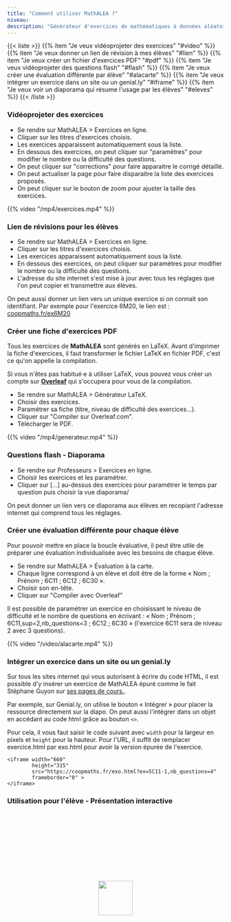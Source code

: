```yaml
---
title: "Comment utiliser MathALEA ?"
niveau:
description: "Générateur d'exercices de mathématiques à données aléatoires"
---
```



{{< liste >}}
  {{% item "Je veux vidéoprojeter des exercices" "#video" %}}
  {{% item "Je veux donner un lien de révision à mes élèves" "#lien" %}}
	{{% item "Je veux créer un fichier d'exercices PDF" "#pdf" %}}
	{{% item "Je veux vidéoprojeter des questions flash" "#flash" %}}
	{{% item "Je veux créer une évaluation différente par élève" "#alacarte" %}}
	{{% item "Je veux intégrer un exercice dans un site ou un genial.ly" "#iframe" %}}
  {{% item "Je veux voir un diaporama qui résume l'usage par les élèves" "#eleves" %}}
{{< /liste >}}

<div class="ui hidden divider"></div>
<div class="ui hidden divider"></div>

<h3 class="ui horizontal divider header" id="video">Vidéoprojeter des exercices</h3>

- Se rendre sur MathALEA > Exercices en ligne.
- Cliquer sur les titres d'exercices choisis.
- Les exercices apparaissent automatiquement sous la liste.
- En dessous des exercices, on peut cliquer sur "paramètres" pour modifier le nombre ou la difficulté des questions.
- On peut cliquer sur "corrections" pour faire apparaitre le corrigé détaillé.
- On peut actualiser la page pour faire disparaitre la liste des exercices proposés.
- On peut cliquer sur le bouton de zoom pour ajuster la taille des exercices.

{{% video "/mp4/exercices.mp4"  %}}


<h3 class="ui horizontal divider header" id="lien">Lien de révisions pour les élèves</h3>

- Se rendre sur MathALEA > Exercices en ligne.
- Cliquer sur les titres d'exercices choisis.
- Les exercices apparaissent automatiquement sous la liste.
- En dessous des exercices, on peut cliquer sur paramètres pour modifier le nombre ou la difficulté des questions.
- L'adresse du site internet s'est mise à jour avec tous les réglages que l'on peut copier et transmettre aux élèves.

On peut aussi donner un lien vers un unique exercice si on connait son identifiant. Par exemple pour l'exercice 6M20, le lien est :  [coopmaths.fr/ex6M20](https://coopmaths.fr/ex6M20)


<h3 class="ui horizontal divider header" id="pdf">Créer une fiche d'exercices PDF</h3>

Tous les exercices de **MathALEA** sont générés en LaTeX. Avant d'imprimer la fiche d'exercices, il faut transformer le fichier LaTeX en fichier PDF, c'est ce qu'on appelle la compilation. 

Si vous n'êtes pas habitué·e à utiliser LaTeX, vous pouvez vous créer un compte sur **[Overleaf](https://www.overleaf.com/register)** qui s'occupera pour vous de la compilation.

- Se rendre sur MathALEA > Générateur LaTeX.
- Choisir des exercices.
- Paramétrer sa fiche (titre, niveau de difficulté des exercices...).
- Cliquer sur "Compiler sur Overleaf.com".
- Télécharger le PDF.

{{% video "/mp4/generateur.mp4"  %}}



<h3 class="ui horizontal divider header" id="flash">Questions flash - Diaporama</h3>

- Se rendre sur Professeurs > Exercices en ligne.
- Choisir les exercices et les paramétrer.
- Cliquer sur [...] au-dessus des exercices pour paramétrer le temps par question puis choisir la vue diaporama/


On peut donner un lien vers ce diaporama aux élèves en recopiant l'adresse internet qui comprend tous les réglages.


<h3 class="ui horizontal divider header" id="alacarte">Créer une évaluation différente pour chaque élève</h3>


Pour pouvoir mettre en place la boucle évaluative, il peut être utile de préparer une évaluation individualisée avec les besoins de chaque élève.

- Se rendre sur MathALEA > Évaluation à la carte.
- Chaque ligne correspond à un élève et doit être de la forme « Nom ; Prénom ; 6C11 ; 6C12 ; 6C30 ».
- Choisir son en-tête.
- Cliquer sur "Compiler avec Overleaf"

Il est possible de paramétrer un exercice en choisissant le niveau de difficulté et le nombre de questions en écrivant : « Nom ; Prénom ; 6C11,sup=2,nb_questions=3 ; 6C12 ; 6C30 » (l'exercice 6C11 sera de niveau 2 avec 3 questions).

{{% video "/video/alacarte.mp4"  %}}


<h3 class="ui horizontal divider header" id="iframe">Intégrer un exercice dans un site ou un genial.ly</h3>

Sur tous les sites internet qui vous autorisent à écrire du code HTML, il est possible d'y insérer un exercice de MathALEA épuré comme le fait Stéphane Guyon sur <a href="https://mathsguyon.fr/test/index.php?l=fr&n=4e&c=1.%20Relatifs" target="_blank">ses pages de cours.</a>.

Par exemple, sur Genial.ly, on utilise le bouton « Intégrer » pour placer la ressource directement sur la diapo. On peut aussi l'intégrer dans un objet en accédant au code html grâce au bouton `<>`.

Pour cela, il vous faut saisir le code suivant avec `width` pour la largeur en pixels et `height` pour la hauteur. Pour l'URL, il suffit de remplacer exercice.html par exo.html pour avoir la version épurée de l'exercice.

````
<iframe width="660"
        height="315" 
        src="https://coopmaths.fr/exo.html?ex=5C11-1,nb_questions=4"
        frameborder="0" >
</iframe>
````

<h3 class="ui horizontal divider header" id="eleves">Utilisation pour l'élève - Présentation interactive</h3>

<div class="container-wrapper-genially" style="position: relative; min-height: 400px; max-width: 100%;"><img src="https://genially.blob.core.windows.net/genially/version3.0/loader.gif" class="loader-genially" style="position: absolute; top: 0; right: 0; bottom: 0; left: 0; margin-top: auto; margin-right: auto; margin-bottom: auto; margin-left: auto; z-index: 1;width: 80px; height: 80px;"/><div id="5e3569f66bbd27220c6058b1" class="genially-embed" style="margin: 0px auto; position: relative; height: auto; width: 100%;"></div></div><script>(function (d) { var js, id = "genially-embed-js", ref = d.getElementsByTagName("script")[0]; if (d.getElementById(id)) { return; } js = d.createElement("script"); js.id = id; js.async = true; js.src = "https://view.genial.ly/static/embed/embed.js"; ref.parentNode.insertBefore(js, ref); }(document));</script>



<script type="text/javascript">
	// Select all links with hashes
$('a[href*="#"]')
  // Remove links that don't actually link to anything
  .not('[href="#"]')
  .not('[href="#0"]')
  .click(function(event) {
    // On-page links
    if (
      location.pathname.replace(/^\//, '') == this.pathname.replace(/^\//, '') 
      && 
      location.hostname == this.hostname
    ) {
      // Figure out element to scroll to
      var target = $(this.hash);
      target = target.length ? target : $('[name=' + this.hash.slice(1) + ']');
      // Does a scroll target exist?
      if (target.length) {
        // Only prevent default if animation is actually gonna happen
        event.preventDefault();
        $('html, body').animate({
          scrollTop: target.offset().top
        }, 1000, function() {
          // Callback after animation
          // Must change focus!
          var $target = $(target);
          $target.focus();
          if ($target.is(":focus")) { // Checking if the target was focused
            return false;
          } else {
            $target.attr('tabindex','-1'); // Adding tabindex for elements not focusable
            $target.focus(); // Set focus again
          };
        });
      }
    }
  });
</script>


